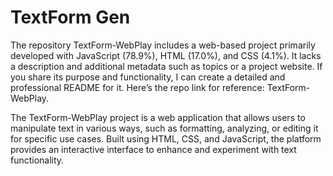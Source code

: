 # **TextForm Gen**

The repository TextForm-WebPlay includes a web-based project primarily developed with JavaScript (78.9%), HTML (17.0%), and CSS (4.1%). It lacks a description and additional metadata such as topics or a project website. If you share its purpose and functionality, I can create a detailed and professional README for it. Here’s the repo link for reference: TextForm-WebPlay.

The TextForm-WebPlay project is a web application that allows users to manipulate text in various ways, such as formatting, analyzing, or editing it for specific use cases. Built using HTML, CSS, and JavaScript, the platform provides an interactive interface to enhance and experiment with text functionality.
